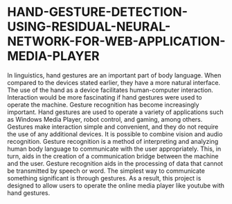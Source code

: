 # HAND-GESTURE-DETECTION-USING-RESIDUAL-NEURAL-NETWORK-FOR-WEB-APPLICATION-MEDIA-PLAYER
In linguistics, hand gestures are an important part of body language. When compared to the devices stated earlier, they have a more natural interface. The use of the hand as a device facilitates human-computer interaction. Interaction would be more fascinating if hand gestures were used to operate the machine. Gesture recognition has become increasingly important. Hand gestures are used to operate a variety of applications such as Windows Media Player, robot control, and gaming, among others. Gestures make interaction simple and convenient, and they do not require the use of any additional devices. It is possible to combine vision and audio recognition. Gesture recognition is a method of interpreting and analyzing human body language to communicate with the user appropriately. This, in turn, aids in the creation of a communication bridge between the machine and the user. Gesture recognition aids in the processing of data that cannot be transmitted by speech or word. The simplest way to communicate something significant is through gestures. As a result, this project is designed to allow users to operate the online media player like youtube with hand gestures.
